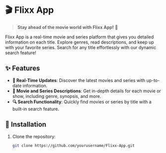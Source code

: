 # 🎬 Flixx App

> **Stay ahead of the movie world with Flixx App!** 🍿

Flixx App is a real-time movie and series platform that gives you detailed information on each title. Explore genres, read descriptions, and keep up with your favorite series. Search for any title effortlessly with our dynamic search feature!

## ✨ Features

- **📅 Real-Time Updates**: Discover the latest movies and series with up-to-date information.
- **📝 Movie and Series Descriptions**: Get in-depth details for each movie or show, including genre, synopsis, and more.
- **🔍 Search Functionality**: Quickly find movies or series by title with a built-in search feature.

## 🚀 Installation

1. Clone the repository:
   ```bash
   git clone https://github.com/yourusername/Flixx-App.git
